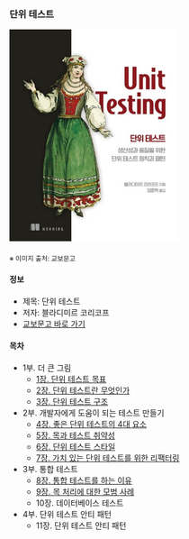 ### 단위 테스트

<img src="thumbnail.jpg" width="300">

<sub>※ 이미지 출처: 교보문고</sub>

#### 정보
- 제목: 단위 테스트
- 저자: 블라디미르 코리코프
- [교보문고 바로 가기](https://product.kyobobook.co.kr/detail/S000001805070)


#### 목차
- 1부. 더 큰 그림
  - [1장. 단위 테스트 목표](chapter01/README.md)
  - [2장. 단위 테스트란 무엇인가](chapter02/README.md)
  - [3장. 단위 테스트 구조](chapter03/README.md)
- 2부. 개발자에게 도움이 되는 테스트 만들기
  - [4장. 좋은 단위 테스트의 4대 요소](chapter04/README.md)
  - [5장. 목과 테스트 취약성](chapter05/README.md)
  - [6장. 단위 테스트 스타일](chapter06/README.md)
  - [7장. 가치 있는 단위 테스트를 위한 리팩터링](chapter07/README.md)
- 3부. 통합 테스트
  - [8장. 통합 테스트를 하는 이유](chapter08/README.md)
  - [9장. 목 처리에 대한 모범 사례](chapter09/README.md)
  - 10장. 데이터베이스 테스트
- 4부. 단위 테스트 안티 패턴
  - 11장. 단위 테스트 안티 패턴

